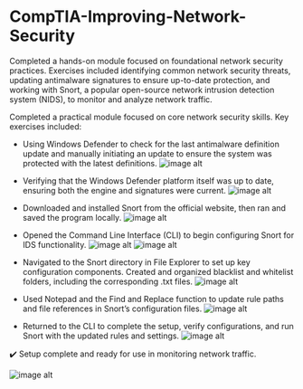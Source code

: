 # CompTIA-Improving-Network-Security

Completed a hands-on module focused on foundational network security practices. Exercises included identifying common network security threats, updating antimalware signatures to ensure up-to-date protection, and working with Snort, a popular open-source network intrusion detection system (NIDS), to monitor and analyze network traffic.

Completed a practical module focused on core network security skills.
Key exercises included:

- Using Windows Defender to check for the last antimalware definition update and manually initiating an update to ensure the system was protected with the latest definitions.
![image alt](https://github.com/user-attachments/assets/fb0b67a1-66bb-4162-82a1-b848595952bb)

- Verifying that the Windows Defender platform itself was up to date, ensuring both the engine and signatures were current.
![image alt](https://github.com/user-attachments/assets/c6964f01-97f3-405a-956d-31a10d1a395f)

- Downloaded and installed Snort from the official website, then ran and saved the program locally.
![image alt]()

- Opened the Command Line Interface (CLI) to begin configuring Snort for IDS functionality.
![image alt](https://github.com/user-attachments/assets/b8841b74-b18d-4e02-8bf9-a922972b48d8)
![image alt](https://github.com/user-attachments/assets/d21df484-b089-4343-a0da-ca2711944a02)


- Navigated to the Snort directory in File Explorer to set up key configuration components. Created and organized blacklist and whitelist folders, including the corresponding .txt files.
![image alt]()

- Used Notepad and the Find and Replace function to update rule paths and file references in Snort’s configuration files.
![image alt]()

- Returned to the CLI to complete the setup, verify configurations, and run Snort with the updated rules and settings.
![image alt]()

✔️ Setup complete and ready for use in monitoring network traffic.

![image alt]()
